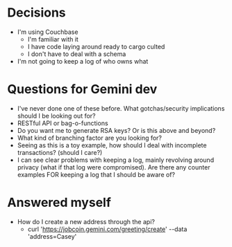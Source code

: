 # Decisions

  - I'm using Couchbase
    - I'm familiar with it
    - I have code laying around ready to cargo culted
    - I don't have to deal with a schema
  - I'm not going to keep a log of who owns what


# Questions for Gemini dev

  - I've never done one of these before. What gotchas/security implications should I be looking out for?
  - RESTful API or bag-o-functions
  - Do you want me to generate RSA keys? Or is this above and beyond?
  - What kind of branching factor are you looking for?
  - Seeing as this is a toy example, how should I deal with incomplete transactions? (should I care?)
  - I can see clear problems with keeping a log, mainly revolving around privacy (what if that log were compromised). Are there any counter examples FOR keeping a log that I should be aware of?


# Answered myself

  - How do I create a new address through the api?
    - curl 'https://jobcoin.gemini.com/greeting/create' --data 'address=Casey'

